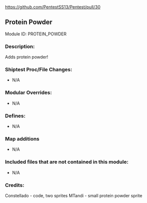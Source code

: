 <!-- This should be copy-pasted into the root of your module folder as readme.md -->

https://github.com/PentestSS13/Pentest/pull/30

## Protein Powder

Module ID: PROTEIN_POWDER

### Description:

Adds protein powder!

### Shiptest Proc/File Changes:

- N/A

### Modular Overrides:

- N/A

### Defines:

- N/A

### Map additions
- N/A

### Included files that are not contained in this module:
- N/A


### Credits:

Constellado - code, two sprites
MTandi - small protein powder sprite
